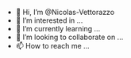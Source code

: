 - 👋 Hi, I’m @Nicolas-Vettorazzo
- 👀 I’m interested in ...
- 🌱 I’m currently learning ...
- 💞️ I’m looking to collaborate on ...
- 📫 How to reach me ...

<!---
Nicolas-Vettorazzo/Nicolas-Vettorazzo is a ✨ special ✨ repository because its `README.md` (this file) appears on your GitHub profile.
You can click the Preview link to take a look at your changes.
--->
